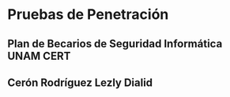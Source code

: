 # Pruebas de Penetración

## Plan de Becarios de Seguridad Informática UNAM CERT
## Cerón Rodríguez Lezly Dialid
